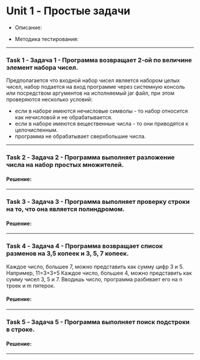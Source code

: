 # Unit 1 - Простые задачи

- Описание:

- Методика тестирования:

___

### Task 1 - Задача 1 - Программа возвращает 2-ой по величине элемент набора чисел.

Предполагается что входной набор чисел является набором целых чисел, набор подается на вход программе через системную консоль или посредством аргументов на исполняемый jar файл, при этом проверяются несколько условий:
 * если в наборе имеются нечисловые символы - то набор относится как нечисловой и не обрабатывается.
 * если в наборе имеются вещественные числа - то они приводятся к целочисленным.
 * программа не обрабатывает сверхбольшие числа.

___

### Task 2 - Задача 2 - Программа выполняет разложение числа на набор простых множителей.
#### Решение:
___


### Task 3 - Задача 3 - Программа выполняет проверку строки на то, что она является полиндромом.
#### Решение:
___


### Task 4 - Задача 4 - Программа возвращает список разменов на 3,5 копеек и 3, 5, 7 копеек.

Каждое число, большее 7, можно представить как сумму цифр 3 и 5. Например, 11=3+3+5
Каждое число, большее 4, можно представить как сумму чисел 3, 5 и 7.
Вводишь число, программа разбивает его на n троек и m пятерок.

#### Решение:
___


### Task 5 - Задача 5 - Программа выполняет поиск подстроки в строке.
#### Решение:

___
